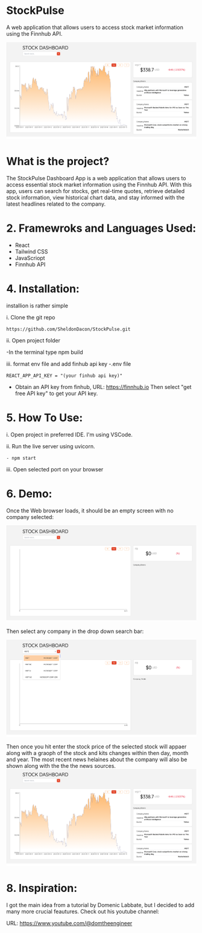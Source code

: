 # StockPulse
A web application that allows users to access stock market information using the Finnhub API. 

![Example](pictures/StockPulseOverview.png) 


# What is the project?

The StockPulse Dashboard App is a web application that allows users to access essential stock market information using the Finnhub API. With this app, users can search for stocks, get real-time quotes, retrieve detailed stock information, view historical chart data, and stay informed with the latest headlines related to the company.


# 2. Framewroks and Languages Used:

- React
- Tailwind CSS
- JavaScriopt
- Finnhub API
  


# 4. Installation:

installion is rather simple

i. Clone the git repo

```
https://github.com/SheldonDacon/StockPulse.git
```

ii. Open project folder

-In the terminal type npm build

iii. format env file and add finhub api key
-.env file
```
REACT_APP_API_KEY = "(your finhub api key)"
```

-  Obtain an API key from finhub, URL: https://finnhub.io Then select "get free API key" to get your API key.


# 5. How To Use:

i. Open project in preferred IDE. I'm using VSCode.

ii. Run the live server using uvicorn.

```commandline
- npm start
```

iii. Open selected port on your browser


# 6. Demo:

Once the Web browser loads, it should be an empty screen with no company selected:

![start](pictures/empty.png) 

Then select any company in the drop down search bar:

![start](pictures/Selectpicture1.png) 

Then once you hit enter the stock price of the selected stock will appaer along with a graoph of the stock and kits changes within then day, month and year. The most recent news helaines about the company will also be shown along with the the the news sources.
![Last](pictures/StockPulseOverview.png) 









# 8. Inspiration:

I got the main idea from a  tutorial by Domenic Labbate, but I decided  to add many more crucial feautures. Check out his youtube channel:

URL: https://www.youtube.com/@domtheengineer

